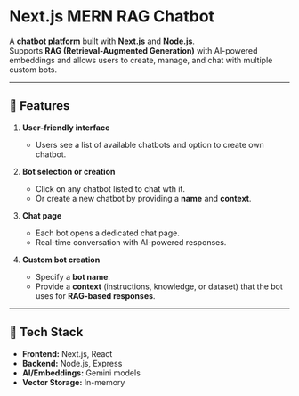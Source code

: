 # Next.js MERN RAG Chatbot

A **chatbot platform** built with **Next.js** and **Node.js**.  
Supports **RAG (Retrieval-Augmented Generation)** with AI-powered embeddings and allows users to create, manage, and chat with multiple custom bots.

---

## 🔹 Features

1. **User-friendly interface**  
   - Users see a list of available chatbots and option to create own chatbot.  

2. **Bot selection or creation**  
   - Click on any chatbot listed to chat wth it.  
   - Or create a new chatbot by providing a **name** and **context**.  

3. **Chat page**  
   - Each bot opens a dedicated chat page.  
   - Real-time conversation with AI-powered responses.  

4. **Custom bot creation**  
   - Specify a **bot name**.  
   - Provide a **context** (instructions, knowledge, or dataset) that the bot uses for **RAG-based responses**.  

---

## 🔹 Tech Stack

- **Frontend:** Next.js, React  
- **Backend:** Node.js, Express  
- **AI/Embeddings:** Gemini models  
- **Vector Storage:** In-memory  



